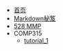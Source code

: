 <!-- docs/_sidebar.md -->

* [首页](/)
* [Markdown秘笈](Markdown/MarkdownFormula.md "Markdown")
* [528 MMP](COMP528/COMP528.md)
* COMP315
  * [tutorial_1](COMP315/t1/t1.md)
  
